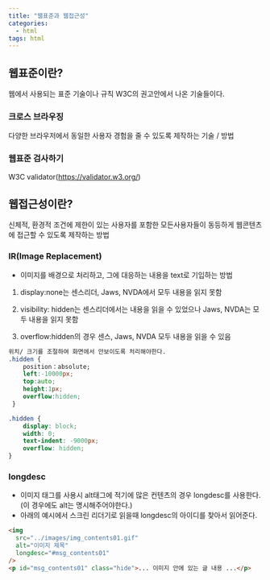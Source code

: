 ```yaml
---
title: "웹표준과 웹접근성"
categories:
  - html
tags: html
---
```


## 웹표준이란?

웹에서 사용되는 표준 기술이나 규칙
W3C의 권고안에서 나온 기술들이다.

### 크로스 브라우징

다양한 브라우저에서 동일한 사용자 경험을 줄 수 있도록 제작하는 기술 / 방법

### 웹표준 검사하기

W3C validator(https://validator.w3.org/)

## 웹접근성이란?

신체적, 환경적 조건에 제한이 있는 사용자를 포함한 모든사용자들이
동등하게 웹콘텐츠에 접근할 수 있도록 제작하는 방법

### IR(Image Replacement)

- 이미지를 배경으로 처리하고, 그에 대응하는 내용을 text로 기입하는 방법

1. display:none는 센스리더, Jaws, NVDA에서 모두 내용을 읽지 못함

2. visibility: hidden는 센스리더에서는 내용을 읽을 수 있었으나 Jaws, NVDA는 모두 내용을 읽지 못함
3. overflow:hidden의 경우 센스, Jaws, NVDA 모두 내용을 읽을 수 있음

```css
위치/ 크기를 조절하여 화면에서 안보이도록 처리해야한다.
.hidden {
    position：absolute;
    left:-10000px;
    top:auto;
    height:1px;
    overflow:hidden;
 }

.hidden {
    display: block;
    width: 0;
    text-indent: -9000px;
    overflow: hidden;
}
```

### longdesc

- 이미지 태그를 사용시 alt태그에 적기에 많은 컨텐츠의 경우 longdesc를 사용한다.<br/>
  (이 경우에도 alt는 명시해주어야한다.)
- 아래의 예시에서 스크린 리더기로 읽을때 longdesc의 아이디를 찾아서 읽어준다.

```html
<img
  src="../images/img_contents01.gif"
  alt="이미지 제목"
  longdesc="#msg_contents01"
/>
<p id="msg_contents01" class="hide">... 이미지 안에 있는 글 내용 ...</p>
```
